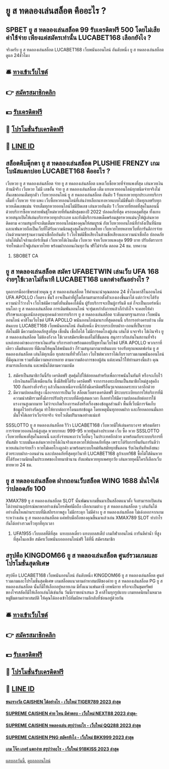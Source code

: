 # ยู ส ทดลองเล่นสล็อต คืออะไร ?
## SPBET ยู ส ทดลองเล่นสล็อต 99 รับเครดิตฟรี 500 โดยไม่เสียค่าใช้จ่าย เพียงแค่สมัครเท่านั้น LUCABET168 เลือกยังไง ?
จริงครับ ยู ส ทดลองเล่นสล็อต LUCABET168 เว็บพนันออนไลน์ อันดับหนึ่ง ยู ส ทดลองเล่นสล็อต ดูแล 24ชั่วโมง

## 🛎 [ทางเข้าเว็บไซต์](https://bit.ly/3SdLNi2)
## 👉 [สมัครสมาชิกคลิก](https://bit.ly/3SdLNi2)
## 💵 [รับเครดิตฟรี](https://bit.ly/3dyRKHj)
## 👑 [โปรโมชั่นรับเครดิตฟรี](https://bit.ly/3dyRKHj)
## 📱 [LINE ID](https://bit.ly/3dyRKHj)

## สล็อตคีบตุ๊กตา ยู ส ทดลองเล่นสล็อต PLUSHIE FRENZY เกมโบนัสแตกบ่อย LUCABET168 คืออะไร ?
เว็บหวย ยู ส ทดลองเล่นสล็อต จ่าย ยู ส ทดลองเล่นสล็อต แพงเว็บซื้อหวยที่จ่ายแพงที่สุด เล่นหวยเงินล้านมีจริง เว็บหวย ไม่มี เลขอั้น จ่าย ยู ส ทดลองเล่นสล็อต เต็ม แทงหวยออนไลน์ทุกชนิดจ่ายจริงไม่อั้นเลขถอนเต็มทุกตัว เว็บหวยออนไลน์ ยู ส ทดลองเล่นสล็อต อันดับ 1 รับแทงหวยทุกประเภทบริการเต็มที่ เว็บหวย จ่าย แพง เว็บซื้อหวยออนไลน์ที่เล่นง่ายเลือกแทงหวยแบบไม่มีขั้นต่ำ เปิดทุกเลขรับทุกหวยเด็ดเลขแม่น จ่ายเต็มทุกหวยออนไลน์ไม่มีปิดเลข เล่นหวยอันดับ 1 เว็บหวยที่ฮอตที่สุดในตอนนี้ด้วยบริการซื้อหวยสายพันธุ์ใหม่หวยที่ทันสมัยสุดของปี 2022 ​​ปลอดภัยที่สุด ครอบคลุมที่สุด ทั้งแทงหวยสนุกเปิดให้เล่นบริการหวยทุกประเภท และยังมีบริการเลขเด็ดพร้อมสูตรหวยแม่นๆให้ผู้เล่นหวยติดตาม ความสนุกที่จะเติมเต็มหวยออนไลน์ของคุณให้สมบูรณ์ กับเว็บหวยออนไลน์ที่กำลังเป็นที่นิยม และแฟนหวยถือเป็นเว็บที่ได้รับความนิยมสูงสุดในประเทศไทย เว็บหวยไทยหลายเว็บที่การันตีการจ่ายเงินด้วยมาตรฐานความน่าเชื่อถืออันดับ 1 เว็บไซต์มีชื่อเสียงในด้านชื่อเสียงและความน่าเชื่อถือ ปลอดภัย เล่นได้มั่นใจล้านเปอร์เซ็นต์ เว็บหวยได้เงินเต็ม เว็บหวย จ่ายเว็บหวยแพงสุด 999 บาท ปรับอัตราการจ่ายใหม่เอาใจผู้เล่นหวยไทย พร้อมฝากถอนเงินทุกวัน ฟรีไม่จำกัด ตลอด 24 ชม.
บทความ
1. SBOBET CA

## ยู ส ทดลองเล่นสล็อต สมัคร UFABETWIN เล่นเว็บ UFA 168 ง่ายๆใช้เวลาไม่กี่นาที LUCABET168 แตกต่างกันอย่างไร ?
บุคลากรมืออาชีพรอช่วยคุณ ยู ส ทดลองเล่นสล็อต ให้คำแนะนำคุณตลอด 24 ชั่วโมงคาสิโนออนไลน์ UFA APOLLO เว็บตรง ชั้น1 อาจเป็นคำที่ผู้ใดก็ตามสามารถตั้งตัวเองเองขึ้นมาได้ แต่กว่าจะได้รับความน่าไว้วางใจ เว็บไซต์มีความยั่งยืนมั่นคงได้นั้น ผู้รับบริการจะเป็นผู้การันตี แต่ ก็จะเป็นเบอร์หนึ่งบนโลก ยู ส ทดลองเล่นสล็อต การเดิมพันออนไลน์ จะทุ่มเทกำลังกายแล้วก็กำลังใจ จะคอยให้คำปรึกษาและดูแลนักลงทุนทุกคนด้วยการบริการ ยู ส ทดลองเล่นสล็อต ระดับมาตรฐานสากล เว็บพนันออนไลน์
คาสิโนเว็บไซต์ UFA APOLLO พนันออนไลน์มาแรงที่สุดตอนนี้ บริการอย่างครบถ้วน เต็มต้นแบบ LUCABET168 เว็บพนันออนไลน์ อันดับหนึ่ง มีระบบระเบียบฝาก-ถอนที่เป็นระบบอัตโนมัติ มีความปลอดภัยสูงที่สุด เชื่อมั่น เชื่อถือได้ ไม่มีการคดโกงผู้เล่น เล่นได้ แจกจริง ได้เงินจริง ยู ส ทดลองเล่นสล็อต ไม่ต้องกังวล ใช้เวลาสมัครเพียงแต่ไม่กี่ขั้นตอน สนุกราวกับเล่นในสถานที่จริง
แหล่งทองคำของการหาเงินเสริม บริการอย่างพร้อมตอบปัญหาในเว็บไซต์ UFA APOLLO พวกเราที่เดียว เต็มต้นแบบ ที่มีเกมให้คุณได้พนันแล้ว ก็ร่วมสนุกมากมายต้นแบบ รองรับทุกแพลตฟอร์ม ยู ส ทดลองเล่นสล็อต เล่นได้ทุกเมื่อ ทุกสถานที่ทั่วทั้งโลก เว็บไซต์พวกเราได้เก็บรวบรวมเกมพนันออนไลน์ ที่มีคุณภาพ รวมทั้งมีความหลากหลาย ตามความต้องการของผู้ล่น แต่ละคนไว้ให้ท่านตรงนี้แล้ว คุณสามารถเลือกเล่น และพนันได้ตามความถนัด
1. สมัครเป็นสมาชิกวันนี้รับ เครดิตฟรี สุดคุ้มไปใช้ต่อยอดสำหรับเพื่อการพนันในทันที หรือจะเก็บไว้เบิกเงินสดก็ได้เหมือนกัน ซึ่งมีสิทธิได้รับ เครดิตฟรี จากการลงทะเบียนเป็นสมาชิกใหม่สูงสุดถึง 100 กันอย่างยิ่งจริงๆ แล้วก็นอกเหนือจากนี้ก็ยังมีเครดิตฟรีอื่นๆแจกตลอดระยะเวลาอีกด้วย
2. มีความปลอดภัยสูง เนื่องจากการเป็นเว็บ สล็อตเว็บตรงเครดิตฟรี มีระบบระเบียบการให้บริการที่มีความนำสมัยรวมทั้งมีการปรับปรุงระบบที่ดีอยู่เสมอเวลา ก็เลยทำให้มีความปลอดภัยต่อการใช้แรงงานสูงมากมาย ไม่ว่าจะเกิดเรื่องการคลังหรือเรื่องของข้อมูลส่วนตัว พื้นที่เว็บมีการจัดเก็บข้อมูลไว้อย่างรัดกุม ทำให้ยากต่อการโดนแฮกข้อมูล โดยเหตุนั้นทุกยอดฝาก และก็ยอดถอนมั่นอกมั่นใจได้เลยว่าเว็บจ่ายจริง จ่ายไวเต็มปริมาณอย่างแน่แท้

SSSLOTTO ยู ส ทดลองเล่นสล็อต รีวิว LUCABET168 เว็บหวยมีให้เล่นครบวงจร พร้อมอัตราการจ่ายหวยออนไลน์สูงสุด หวยบาทละ 999-95 หวยหุ้นต่างประเทศ เว็บ ซื้อ หวย SSSLOTTO เว็บหวยที่แพงที่สุดในตอนนี้ และยังจ่ายแพงกว่าเว็บอื่นๆ ในประเทศอีกด้วย มาพร้อมกับระบบบริการที่ทันสมัย ​​ระบบมั่นคงเล่นหวยง่ายได้เงินจริงแทงหวยให้ปลอดภัยที่สุด เพราะได้รับการยืนยันการันตีว่าหวยเล่นง่ายจ่ายเร็ว หวยไม่เคยโกงลูกค้า มาพร้อมระบบใหม่ทันสมัยทุกขั้นตอน รับเงินทันทีหลังชนะด้วยระบบฝาก-ถอนด่วน และปลอดภัยที่สุดทุกวินาที LUCABET168 ลูก้าเบท168 ซื้อได้ใต้ดินหวยที่ได้รับความนิยมในประเทศของไทยมาช้านาน กับแฟนหวยทุกเพศทุกวัย เล่นหวยยุคนี้ใครก็เลือกเว็บขายหวย 24 ชม.

## ยู ส ทดลองเล่นสล็อต ฝากถอนเว็บสล็อต WING 1688 มั่นใจได้ว่าปลอดภัย 100
XMAX789 ยู ส ทดลองเล่นสล็อต SLOT นั้นพัฒนาเกมขึ้นมาเป็นสล็อตแนวตั้ง จึงสามารถเปิดเล่นได้ง่ายผ่านอุปกรณ์พกพาอย่างเช่นโทรศัพท์มือถือ เลือกเกมต่าง ยู ส ทดลองเล่นสล็อต ๆ เล่นกันได้อย่างลื่นไหลผ่านระบบที่มีเสถียรภาพสูง ไม่มีกระตุก ไม่มีค้าง ยู ส ทดลองเล่นสล็อต ไม่เด้งออกจากเกมระหว่างเล่น ยู ส ทดลองเล่นสล็อต แค่หยิบมือถือของคุณขึ้นมาแล้วเล่น XMAX789 SLOT ทำกำไรกันได้อย่างรวดเร็วทุกที่ทุกเวลา
1. UFA1955 เว็บบอลที่ดีที่สุด  แทงบอลเดี่ยว แทงบอลสเต็ป เกมกีฬาออนไลน์ การันตีค่าน้ำ ที่สูงที่สุดในเอเชีย สมัครเว็บพนันบอลออนไลน์ฟรี ได้ที่นี่ สมัครสมาชิก

## สรุปคือ KINGDOM66 ยู ส ทดลองเล่นสล็อต ศูนย์รวมเกมและโปรโมชั่นสุดพิเศษ
สรุปคือ LUCABET168 เว็บพนันออนไลน์ อันดับหนึ่ง KINGDOM66 ยู ส ทดลองเล่นสล็อต ศูนย์รวมเกมและโปรโมชั่นสุดพิเศษ เกมสล็อตแนวตามล่าหาสมบัติของค่าย ยู ส ทดลองเล่นสล็อต PG ยู ส ทดลองเล่นสล็อต นั้นก็มีให้เลือกอยู่หลายเกม มีทั้งแนวแฟนตาซี เทพนิยาย หรือจะเป็นขุมทรัพย์ของโจรสลัดก็มีให้เลือกเล่นได้เช่นกัน วันนี้เราขอนำเสนอ 3 คาสิโนทุกรูปแบบ เกมยอดนิยมในหมวดหมู่ธีมตามล่าหาสมบัติ ให้คุณได้ลองเข้าไปสัมผัสความลึกลับที่ซ่อนอยู่ด้วยกัน

## 🛎 [ทางเข้าเว็บไซต์](https://bit.ly/3SdLNi2)
## 👉 [สมัครสมาชิกคลิก](https://bit.ly/3SdLNi2)
## 💵 [รับเครดิตฟรี](https://bit.ly/3dyRKHj)
## 👑 [โปรโมชั่นรับเครดิตฟรี](https://bit.ly/3dyRKHj)
## 📱 [LINE ID](https://bit.ly/3dyRKHj)

#### [ชนะรางวัล CAISHEN ได้อย่างไร - เว็บใหม่ TIGER789 2023 ล่าสุด](https://atom.io/themes/ชนะรางวัล%20caishen%20ได้อย่างไร%20-%20เว็บใหม่%20tiger789%202023%20ล่าสุด)
#### [SUPREME CAISHEN ค่าย ไหน มีคำตอบ - เว็บใหม่ NEXT88 2023 ล่าสุด-](https://atom.io/themes/supreme%20caishen%20ค่าย%20ไหน%20มีคำตอบ%20-%20เว็บใหม่%20next88%202023%20ล่าสุด-)
#### [SUPREME CAISHEN ทดลองเล่น สรุปว่าอะไร - เว็บใหม่ QQ288 2023 ล่าสุด](https://atom.io/themes/supreme%20caishen%20ทดลองเล่น%20สรุปว่าอะไร%20-%20เว็บใหม่%20qq288%202023%20ล่าสุด)
#### [SUPREME CAISHEN PNG สมัครยังไง - เว็บใหม่ BKK999 2023 ล่าสุด](https://atom.io/themes/supreme%20caishen%20png%20สมัครยังไง%20-%20เว็บใหม่%20bkk999%202023%20ล่าสุด)
#### [เกม โจ๊ก เกอร์ แตกง่าย สรุปว่าอะไร - เว็บใหม่ 918KISS 2023 ล่าสุด](https://atom.io/themes/เกม%20โจ๊ก%20เกอร์%20แตกง่าย%20สรุปว่าอะไร%20-%20เว็บใหม่%20918kiss%202023%20ล่าสุด)

[ผลบอลวันนี้](https://siamsport.tv "ผลบอลวันนี้"), [ดูบอลออนไลน์](https://siamsport.tv/ดูบอลสด "ดูบอลออนไลน์")